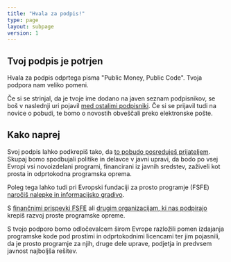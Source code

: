 ```yaml
---
title: "Hvala za podpis!"
type: page
layout: subpage
version: 1
---
```


## Tvoj podpis je potrjen

Hvala za podpis odprtega pisma "Public Money, Public Code". Tvoja podpora
nam veliko pomeni.

Če si se strinjal, da je tvoje ime dodano na javen seznam podpisnikov, se boš v
naslednji uri pojavil [med ostalimi podpisniki](../all-signatures). Če si se prijavil tudi na novice o pobudi, te bomo o novostih obveščali preko elektronske
pošte.

## Kako naprej

Svoj podpis lahko podkrepiš tako, da [to pobudo posreduješ
prijateljem](../../#spread). Skupaj bomo spodbujali politike in delavce v javni
upravi, da bodo po vsej Evropi vsi novoizdelani programi, financirani iz javnih sredstev, zaživeli kot prosta in odprtokodna programska oprema.

Poleg tega lahko tudi pri Evropski fundaciji za prosto programje (FSFE) [naročiš
nalepke in informacijsko gradivo](https://fsfe.org/promo#pmpc).


S [finančnimi prispevki FSFE](https://my.fsfe.org/donate?referrer=pmpc) ali
[drugim organizacijam, ki nas podpirajo](../../#organisations) krepiš razvoj
proste programske opreme.

S tvojo podporo bomo odločevalcem širom Evrope razložili pomen izdajanja
programske kode pod prostimi in odprtokodnimi licencami ter jim pojasnili, da je
prosto programje za njih, druge dele uprave, podjetja in predvsem javnost
najboljša rešitev.
